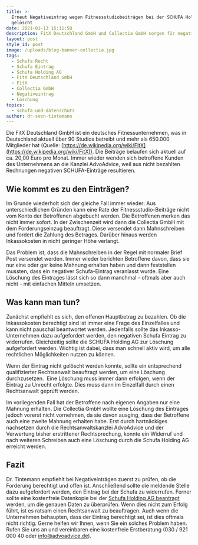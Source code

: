```yaml
---
title: >-
  Erneut Negativeintrag wegen Fitnessstudiobeiträgen bei der SCHUFA Holding AG
  gelöscht
date: 2021-01-13 15:11:58
description: FitX Deutschland GmbH und Collectia GmbH sorgen für negative Schufa-Einträge
layout: post
style_id: post
image: /uploads/blog-banner-collectia.jpg
tags:
  - Schufa Recht
  - Schufa Eintrag
  - Schufa Holding AG
  - FitX Deutschland GmbH
  - FitX
  - Collectia GmbH
  - Negativeintrag
  - Löschung
topics:
  - schufa-und-datenschutz
author: dr-sven-tintemann
---
```


Die FitX Deutschland GmbH ist ein deutsches Fitnessunternehmen, was in Deutschland aktuell über 90 Studios betreibt und mehr als 650.000 Mitglieder hat (Quelle: [https://de.wikipedia.org/wiki/FitX](https://de.wikipedia.org/wiki/FitX)). Die Beiträge belaufen sich aktuell auf ca. 20,00 Euro pro Monat. Immer wieder wenden sich betroffene Kunden des Unternehmens an die Kanzlei AdvoAdvice, weil aus nicht bezahlten Rechnungen negativen SCHUFA-Einträge resultieren.

## **Wie kommt es zu den Einträgen?**

Im Grunde wiederholt sich der gleiche Fall immer wieder: Aus unterschiedlichen Gründen kann eine Rate der Fitnessstudio-Beiträge nicht vom Konto der Betroffenen abgebucht werden. Die Betroffenen merken das nicht immer sofort. In der Zwischenzeit wird dann die Collectia GmbH mit dem Forderungseinzug beauftragt. Diese versendet dann Mahnschreiben und fordert die Zahlung des Betrages. Darüber hinaus werden Inkassokosten in nicht geringer Höhe verlangt.

Das Problem ist, dass die Mahnschreiben in der Regel mit normaler Brief Post versendet werden. Immer wieder berichten Betroffene davon, dass sie nur eine oder gar keine Mahnung erhalten haben und dann feststellen mussten, dass ein negativer Schufa-Eintrag veranlasst wurde. Eine Löschung des Eintrages lässt sich so dann manchmal - oftmals aber auch nicht - mit einfachen Mitteln umsetzen. &nbsp;

## **Was kann man tun?**

Zunächst empfiehlt es sich, den offenen Hauptbetrag zu bezahlen. Ob die Inkassokosten berechtigt sind ist immer eine Frage des Einzelfalles und kann nicht pauschal beantwortet werden. Jedenfalls sollte das Inkasso-Unternehmen dazu aufgefordert werden, den negativen Schufa Eintrag zu widerrufen. Gleichzeitig sollte die SCHUFA Holding AG zur Löschung aufgefordert werden. Wichtig ist dabei, dass man schnell aktiv wird, um alle rechtlichen Möglichkeiten nutzen zu können.

Wenn der Eintrag nicht gelöscht werden konnte, sollte ein entsprechend qualifizierter Rechtsanwalt beauftragt werden, um eine Löschung durchzusetzen. &nbsp;Eine Löschung muss immer dann erfolgen, wenn der Eintrag zu Unrecht erfolgte. Dies muss dann im Einzelfall durch einen Rechtsanwalt geprüft werden.

Im vorliegenden Fall hat der Betroffene nach eigenen Angaben nur eine Mahnung erhalten. Die Collectia GmbH wollte eine Löschung des Eintrages jedoch vorerst nicht vornehmen, da sie davon ausging, dass der Betroffene auch eine zweite Mahnung erhalten habe. Erst durch hartnäckiges nachsetzen durch die Rechtsanwaltskanzlei AdvoAdvice und der Verwertung bisher erstrittener Rechtsprechung, konnte ein Widerruf und nach weiteren Schreiben auch eine Löschung durch die Schufa Holding AG erreicht werden.

## **Fazit**

Dr. Tintemann empfiehlt bei Negativeinträgen zuerst zu prüfen, ob die Forderung berechtigt und offen ist. Anschlie&szlig;end sollte die meldende Stelle dazu aufgefordert werden, den Eintrag bei der Schufa zu widerrufen. Ferner sollte eine kostenfreie Datenkopie bei der [Schufa Holding AG beantragt](https://www.meineschufa.de/site-11_3_1?dako_token=3875e4f20285d1ed1b9cd5b5d897943f926d18c199d665dea7a3a2f695b2edac&amp;time=1610550609) werden, um die genauen Daten zu überprüfen. Wenn dies nicht zum Erfolg führt, ist es ratsam einen Rechtsanwalt zu beauftragen. Auch wenn die Unternehmen behaupten, dass der Eintrag berechtigt sei, ist dies oftmals nicht richtig. Gerne helfen wir Ihnen, wenn Sie ein solches Problem haben. Rufen Sie uns an und vereinbaren eine kostenfreie Erstberatung (030 / 921 000 40 oder info@advoadvice.de).
